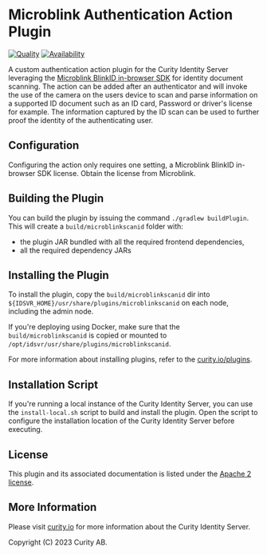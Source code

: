 # Microblink Authentication Action Plugin

[![Quality](https://img.shields.io/badge/quality-demo-red)](https://curity.io/resources/code-examples/status/)
[![Availability](https://img.shields.io/badge/availability-source-blue)](https://curity.io/resources/code-examples/status/)

A custom authentication action plugin for the Curity Identity Server leveraging the [Microblink BlinkID in-browser SDK](https://github.com/BlinkID/blinkid-in-browser) for identity document scanning. The action can be added after an authenticator and will invoke the use of the camera on the users device to scan and parse information on a supported ID document such as an ID card, Password or driver's license for example. The information captured by the ID scan can be used to further proof the identity of the authenticating user.

## Configuration

Configuring the action only requires one setting, a Microblink BlinkID in-browser SDK license. Obtain the license from Microblink.

## Building the Plugin

You can build the plugin by issuing the command ``./gradlew buildPlugin``. This will create a `build/microblinkscanid` folder with:
- the plugin JAR bundled with all the required frontend dependencies,
- all the required dependency JARs

## Installing the Plugin

To install the plugin, copy the `build/microblinkscanid` dir into `${IDSVR_HOME}/usr/share/plugins/microblinkscanid`
on each node, including the admin node.

If you're deploying using Docker, make sure that the `build/microblinkscanid` is copied or mounted to `/opt/idsvr/usr/share/plugins/microblinkscanid`.

For more information about installing plugins, refer to the [curity.io/plugins](https://support.curity.io/docs/latest/developer-guide/plugins/index.html#plugin-installation).

## Installation Script

If you're running a local instance of the Curity Identity Server, you can use the `install-local.sh` script to build and install the plugin. Open the script to configure the installation location of the Curity Identity Server before executing. 

## License

This plugin and its associated documentation is listed under the [Apache 2 license](https://github.com/curityio/microblink-scan-id/blob/main/LICENSE).

## More Information

Please visit [curity.io](https://curity.io/) for more information about the Curity Identity Server.

Copyright (C) 2023 Curity AB.
